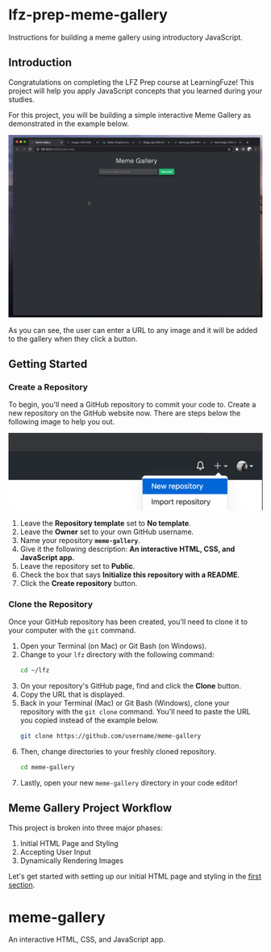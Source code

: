 
# lfz-prep-meme-gallery

Instructions for building a meme gallery using introductory JavaScript.

## Introduction

Congratulations on completing the LFZ Prep course at LearningFuze! This project will help you apply JavaScript concepts that you learned during your studies.

For this project, you will be building a simple interactive Meme Gallery as demonstrated in the example below.

<p align="middle">
  <img src="images/example.gif">
</p>

As you can see, the user can enter a URL to any image and it will be added to the gallery when they click a button.

## Getting Started

### Create a Repository

To begin, you'll need a GitHub repository to commit your code to. Create a new repository on the GitHub website now. There are steps below the following image to help you out.

<p align="middle">
  <img src="images/create-repository.png">
</p>

1. Leave the **Repository template** set to **No template**.
1. Leave the **Owner** set to your own GitHub username.
1. Name your repository **`meme-gallery`**.
1. Give it the following description: **An interactive HTML, CSS, and JavaScript app.**
1. Leave the repository set to **Public**.
1. Check the box that says **Initialize this repository with a README**.
1. Click the **Create repository** button.

### Clone the Repository

Once your GitHub repository has been created, you'll need to clone it to your computer with the `git` command.

1. Open your Terminal (on Mac) or Git Bash (on Windows).
1. Change to your `lfz` directory with the following command:
    ```bash
    cd ~/lfz
    ```
1. On your repository's GitHub page, find and click the **Clone** button.
1. Copy the URL that is displayed.
1. Back in your Terminal (Mac) or Git Bash (Windows), clone your repository with the `git clone` command. You'll need to paste the URL you copied instead of the example below.
    ```bash
    git clone https://github.com/username/meme-gallery
    ```
1. Then, change directories to your freshly cloned repository.
    ```bash
    cd meme-gallery
    ```
1. Lastly, open your new `meme-gallery` directory in your code editor!

## Meme Gallery Project Workflow

This project is broken into three major phases:

1. Initial HTML Page and Styling
1. Accepting User Input
1. Dynamically Rendering Images

Let's get started with setting up our initial HTML page and styling in the [first section](HTML_PAGE_AND_STYLING.md).

# meme-gallery
An interactive HTML, CSS, and JavaScript app.
